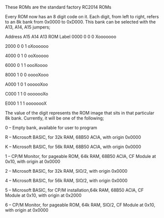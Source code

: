 These ROMs are the standard factory RC2014 ROMs

Every ROM now has an 8 digit code on it.  Each digit, from left to right, refers to an 8k bank from 0x0000 to 0xD000.  This bank can be selected with the A13, A14, A15 jumpers;

Address	A15	A14	A13	ROM Label
0000	0	0	0	 Xooooooo

2000	0	0	1	 oXoooooo

4000	0	1	0	 ooXooooo

6000	0	1	1	 oooXoooo

8000	1	0	0	 ooooXooo

A000	1	0	1	 oooooXoo

C000	1	1	0	 ooooooXo

E000	1	1	1	 oooooooX
 

The value of the digit represents the ROM image that sits in that particular 8k bank.  Currently, it will be one of the following;

0 – Empty bank, available for user to program

R – Microsoft BASIC, for 32k RAM, 68B50 ACIA, with origin 0x0000

K – Microsoft BASIC, for 56k RAM, 68B50 ACIA, with origin 0x0000

1 – CP/M Monitor, for pageable ROM, 64k RAM, 68B50 ACIA, CF Module at 0x10, with origin at 0x0000

2 – Microsoft BASIC, for 32k RAM, SIO/2, with origin 0x0000

4 – Microsoft BASIC, for 56k RAM, SIO/2, with origin 0x0000

5 – Microsoft BASIC, for CP/M installation,64k RAM, 68B50 ACIA, CF Module at 0x10, with origin at 0x2000

6 – CP/M Monitor, for pageable ROM, 64k RAM, SIO/2, CF Module at 0x10, with origin at 0x0000

